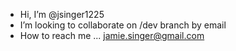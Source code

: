 - Hi, I’m @jsinger1225
- I’m looking to collaborate on /dev branch by email
- How to reach me ... jamie.singer@gmail.com

<!---
jsinger1225/jsinger1225 is a ✨ special ✨ repository because its `README.md` (this file) appears on your GitHub profile.
You can click the Preview link to take a look at your changes.
--->
